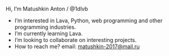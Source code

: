  Hi, I’m Matushkin Anton / @1dlvb
- I’m interested in Lava, Python, web programming and other programming industries.
- I’m currently learning Lava.
- I’m looking to collaborate on interesting projects.
- How to reach me? email: matushkin-2017@mail.ru

<!---
1dlvb/1dlvb is a ✨ special ✨ repository because its `README.md` (this file) appears on your GitHub profile.
You can click the Preview link to take a look at your changes.
--->

